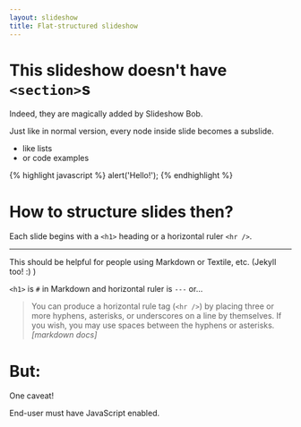 ```yaml
---
layout: slideshow
title: Flat-structured slideshow
---
```


# This slideshow doesn't have `<section>`s

Indeed, they are magically added by Slideshow Bob.

Just like in normal version, every node inside slide becomes a
subslide.

- like lists
- or code examples

{% highlight javascript %}
alert('Hello!');
{% endhighlight %}

# How to structure slides then?

Each slide begins with a `<h1>` heading or a horizontal ruler `<hr />`.

---

This should be helpful for people using Markdown or Textile,
etc. (Jekyll too! :) )

`<h1>` is `#` in Markdown and horizontal ruler is `---` or...

> You can produce a horizontal rule tag (`<hr />`) by placing three or
  more hyphens, asterisks, or underscores on a line by themselves. If
  you wish, you may use spaces between the hyphens or
  asterisks. *[markdown docs]*

# But:

One caveat!

End-user must have JavaScript enabled.
